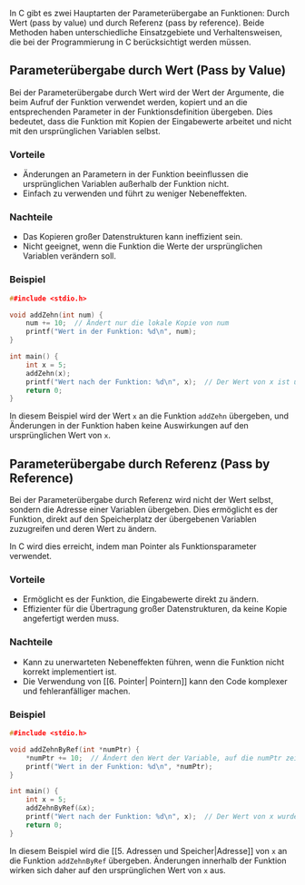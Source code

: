 In C gibt es zwei Hauptarten der Parameterübergabe an Funktionen: Durch Wert (pass by value) und durch Referenz (pass by reference). Beide Methoden haben unterschiedliche Einsatzgebiete und Verhaltensweisen, die bei der Programmierung in C berücksichtigt werden müssen.

## Parameterübergabe durch Wert (Pass by Value)

Bei der Parameterübergabe durch Wert wird der Wert der Argumente, die beim Aufruf der Funktion verwendet werden, kopiert und an die entsprechenden Parameter in der Funktionsdefinition übergeben. Dies bedeutet, dass die Funktion mit Kopien der Eingabewerte arbeitet und nicht mit den ursprünglichen Variablen selbst.

### Vorteile

- Änderungen an Parametern in der Funktion beeinflussen die ursprünglichen Variablen außerhalb der Funktion nicht.
- Einfach zu verwenden und führt zu weniger Nebeneffekten.

### Nachteile

- Das Kopieren großer Datenstrukturen kann ineffizient sein.
- Nicht geeignet, wenn die Funktion die Werte der ursprünglichen Variablen verändern soll.

### Beispiel

```cpp
##include <stdio.h>

void addZehn(int num) {
    num += 10;  // Ändert nur die lokale Kopie von num
    printf("Wert in der Funktion: %d\n", num);
}

int main() {
    int x = 5;
    addZehn(x);
    printf("Wert nach der Funktion: %d\n", x);  // Der Wert von x ist unverändert
    return 0;
}
```

In diesem Beispiel wird der Wert `x` an die Funktion `addZehn` übergeben, und Änderungen in der Funktion haben keine Auswirkungen auf den ursprünglichen Wert von `x`.

## Parameterübergabe durch Referenz (Pass by Reference)

Bei der Parameterübergabe durch Referenz wird nicht der Wert selbst, sondern die Adresse einer Variablen übergeben. Dies ermöglicht es der Funktion, direkt auf den Speicherplatz der übergebenen Variablen zuzugreifen und deren Wert zu ändern.

In C wird dies erreicht, indem man Pointer als Funktionsparameter verwendet.

### Vorteile

- Ermöglicht es der Funktion, die Eingabewerte direkt zu ändern.
- Effizienter für die Übertragung großer Datenstrukturen, da keine Kopie angefertigt werden muss.

### Nachteile

- Kann zu unerwarteten Nebeneffekten führen, wenn die Funktion nicht korrekt implementiert ist.
- Die Verwendung von [[6. Pointer| Pointern]] kann den Code komplexer und fehleranfälliger machen.

### Beispiel

```cpp
##include <stdio.h>

void addZehnByRef(int *numPtr) {
    *numPtr += 10;  // Ändert den Wert der Variable, auf die numPtr zeigt
    printf("Wert in der Funktion: %d\n", *numPtr);
}

int main() {
    int x = 5;
    addZehnByRef(&x);
    printf("Wert nach der Funktion: %d\n", x);  // Der Wert von x wurde geändert
    return 0;
}
```

In diesem Beispiel wird die [[5. Adressen und Speicher|Adresse]] von `x` an die Funktion `addZehnByRef` übergeben. Änderungen innerhalb der Funktion wirken sich daher auf den ursprünglichen Wert von `x` aus.